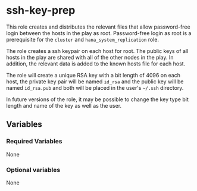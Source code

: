# ssh-key-prep

This role creates and distributes the relevant files that allow password-free
login between the hosts in the play as root. Password-free login as root is a
prerequisite for the `cluster` and `hana_system_replication` role.

The role creates a ssh keypair on each host for root. The
public keys of all hosts in the play are shared with all of the other nodes in
the play. In addition, the relevant data is added to the known hosts file for
each host.

The role will create a unique RSA key with a bit length of 4096 on each host,
the private key pair will be named  `id_rsa` and the public key will be named
`id_rsa.pub` and both will be placed in the user's `~/.ssh` directory.

In future versions of the role, it may be possible to change the key type bit
length and name of the key as well as the user.

## Variables

### Required Variables

None

### Optional variables

None
